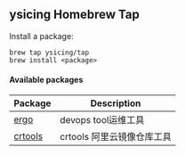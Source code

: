 ## ysicing Homebrew Tap

Install a package:

```
brew tap ysicing/tap
brew install <package>
```

#### Available packages

Package|Description
---|---
[ergo](https://github.com/ysicing/ergo)|devops tool运维工具
[crtools](https://github.com/ysicing/crtools)|crtools 阿里云镜像仓库工具
